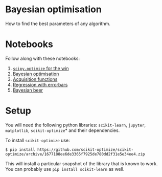 Bayesian optimisation
=====================

How to find the best parameters of any algorithm.


Notebooks
=========

Follow along with these notebooks:

1. [`scipy.optimize` for the win](01-scipy-optimize.ipynb)
1. [Bayesian optimisation](02-bayesian-optimisation.ipynb)
1. [Acquisition functions](03-acquisition-functions.ipynb)
1. [Regression with errorbars](04-regression-with-errorbars.ipynb)
1. [Bayesian beer](05-bayesian-beer.ipynb)


Setup
=====

You will need the following python libraries: `scikit-learn`, `jupyter`,
`matplotlib`, `scikit-optimize`* and their dependencies.

To install `scikit-optimize` use:
```
$ pip install https://github.com/scikit-optimize/scikit-optimize/archive/1677188ee6de3365f7925de780dd2f31e5e34ee4.zip
```
This will install a particular snapshot of the library that is known to work. You can
probably use `pip install scikit-learn` as well.
